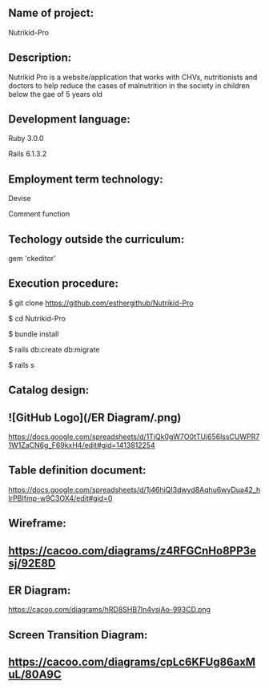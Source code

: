 Name of project: 
-----------------------------------------------------------------------------------------------------------------------------
Nutrikid-Pro

Description: 
-----------------------------------------------------------------------------------------------------------------------------
Nutrikid Pro is a website/application that works with CHVs, nutritionists and doctors to help reduce the cases of malnutrition in the society in children below the gae of 5 years old

Development language: 
-----------------------------------------------------------------------------------------------------------------------------
Ruby 3.0.0 

Rails 6.1.3.2

Employment term technology: 
-----------------------------------------------------------------------------------------------------------------------------
Devise 

Comment function

Techology outside the curriculum:
-----------------------------------------------------------------------------------------------------------------------------
gem 'ckeditor'

Execution procedure: 
-----------------------------------------------------------------------------------------------------------------------------
$ git clone https://github.com/esthergithub/Nutrikid-Pro

$ cd Nutrikid-Pro

$ bundle install

$ rails db:create db:migrate

$ rails s

Catalog design: 
-----------------------------------------------------------------------------------------------------------------------------
![GitHub Logo](/ER Diagram/.png)
-----------------------------------------------------------------------------------------------------------------------------
https://docs.google.com/spreadsheets/d/1TiQk0gW7O0tTUj656lssCUWPR71W1ZaCN6g_F69kxH4/edit#gid=1413812254

Table definition document: 
-----------------------------------------------------------------------------------------------------------------------------
https://docs.google.com/spreadsheets/d/1j46hiQI3dwyd8Aqhu6wyDua42_hlrPBIfmp-w9C3OX4/edit#gid=0

Wireframe: 
----------------------------------------------------------------------------------------------------------------------------
https://cacoo.com/diagrams/z4RFGCnHo8PP3esj/92E8D
----------------------------------------------------------------------------------------------------------------------------

ER Diagram: 
----------------------------------------------------------------------------------------------------------------------------
https://cacoo.com/diagrams/hRD8SHB7ln4vsiAo-993CD.png

Screen Transition Diagram:
----------------------------------------------------------------------------------------------------------------------------
https://cacoo.com/diagrams/cpLc6KFUg86axMuL/80A9C
-----------------------------------------------------------------------------------------------------------------------------
